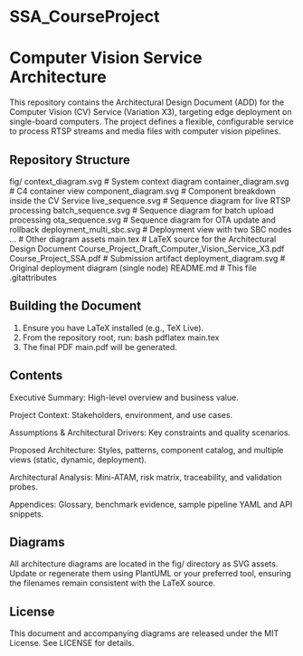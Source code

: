 # SSA_CourseProject

# Computer Vision Service Architecture

This repository contains the Architectural Design Document (ADD) for the Computer Vision (CV) Service (Variation X3), targeting edge deployment on single-board computers. The project defines a flexible, configurable service to process RTSP streams and media files with computer vision pipelines.

## Repository Structure
fig/
	context_diagram.svg # System context diagram
	container_diagram.svg # C4 container view
	component_diagram.svg # Component breakdown inside the CV Service
	live_sequence.svg # Sequence diagram for live RTSP processing
	batch_sequence.svg # Sequence diagram for batch upload processing
	ota_sequence.svg # Sequence diagram for OTA update and rollback
	deployment_multi_sbc.svg # Deployment view with two SBC nodes
	... # Other diagram assets
main.tex # LaTeX source for the Architectural Design Document
Course_Project_Draft_Computer_Vision_Service_X3.pdf
Course_Project_SSA.pdf # Submission artifact
deployment_diagram.svg # Original deployment diagram (single node)
README.md # This file
.gitattributes


## Building the Document
1. Ensure you have LaTeX installed (e.g., TeX Live).
2. From the repository root, run:
bash
pdflatex main.tex
3. The final PDF main.pdf will be generated.

## Contents
Executive Summary: High-level overview and business value.

Project Context: Stakeholders, environment, and use cases.

Assumptions & Architectural Drivers: Key constraints and quality scenarios.

Proposed Architecture: Styles, patterns, component catalog, and multiple views (static, dynamic, deployment).

Architectural Analysis: Mini-ATAM, risk matrix, traceability, and validation probes.

Appendices: Glossary, benchmark evidence, sample pipeline YAML and API snippets.

## Diagrams
All architecture diagrams are located in the fig/ directory as SVG assets. Update or regenerate them using PlantUML or your preferred tool, ensuring the filenames remain consistent with the LaTeX source.

## License
This document and accompanying diagrams are released under the MIT License. See LICENSE for details.
